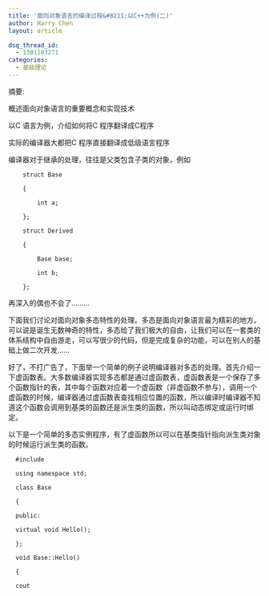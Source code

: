 ```yaml
---
title: '面向对象语言的编译过程&#8211;以C++为例(二)'
author: Harry Chen
layout: article

dsq_thread_id:
  - 1301103271
categories:
  - 基础理论
---
```


  摘要:

  概述面向对象语言的重要概念和实现技术

  以C 语言为例，介绍如何将C 程序翻译成C程序

  实际的编译器大都把C 程序直接翻译成低级语言程序

  编译器对于继承的处理，往往是父类包含子类的对象，例如


        struct Base

        {

            int a;

        };

        struct Derived

        {

            Base base;

            int b;

        };

  再深入的偶也不会了………

  下面我们讨论对面向对象多态特性的处理。多态是面向对象语言最为精彩的地方，可以说是诞生无数神奇的特性，多态给了我们极大的自由，让我们可以在一套类的体系结构中自由游走，可以写很少的代码，但是完成复杂的功能，可以在别人的基础上做二次开发……

  好了，不打广告了，下面举一个简单的例子说明编译器对多态的处理。首先介绍一下虚函数表。大多数编译器实现多态都是通过虚函数表，虚函数表是一个保存了多个函数指针的表，其中每个函数对应着一个虚函数（非虚函数不参与），调用一个虚函数的时候，编译器通过虚函数表查找相应位置的函数，所以编译时编译器不知道这个函数会调用到基类的函数还是派生类的函数，所以叫动态绑定或运行时绑定。

  以下是一个简单的多态实例程序，有了虚函数所以可以在基类指针指向派生类对象的时候运行派生类的函数。


      #include

      using namespace std;

      class Base

      {

      public:

      virtual void Hello();

      };

      void Base::Hello()

      {

      cout
